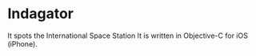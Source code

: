 # Indagator
It spots the International Space Station
It is written in Objective-C for iOS (iPhone).
